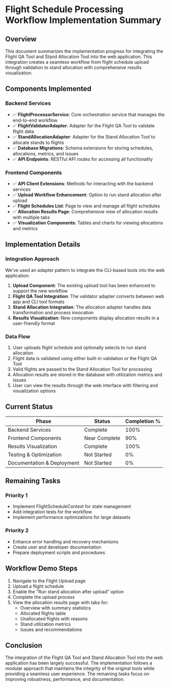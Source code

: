# Flight Schedule Processing Workflow Implementation Summary

## Overview
This document summarizes the implementation progress for integrating the Flight QA Tool and Stand Allocation Tool into the web application. This integration creates a seamless workflow from flight schedule upload through validation to stand allocation with comprehensive results visualization.

## Components Implemented

### Backend Services
- ✅ **FlightProcessorService**: Core orchestration service that manages the end-to-end workflow
- ✅ **FlightValidatorAdapter**: Adapter for the Flight QA Tool to validate flight data
- ✅ **StandAllocationAdapter**: Adapter for the Stand Allocation Tool to allocate stands to flights
- ✅ **Database Migrations**: Schema extensions for storing schedules, allocations, metrics, and issues
- ✅ **API Endpoints**: RESTful API routes for accessing all functionality

### Frontend Components
- ✅ **API Client Extensions**: Methods for interacting with the backend services
- ✅ **Upload Workflow Enhancement**: Option to run stand allocation after upload
- ✅ **Flight Schedules List**: Page to view and manage all flight schedules
- ✅ **Allocation Results Page**: Comprehensive view of allocation results with multiple tabs
- ✅ **Visualization Components**: Tables and charts for viewing allocations and metrics

## Implementation Details

### Integration Approach
We've used an adapter pattern to integrate the CLI-based tools into the web application:

1. **Upload Component**: The existing upload tool has been enhanced to support the new workflow
2. **Flight QA Tool Integration**: The validator adapter converts between web app and CLI tool formats
3. **Stand Allocation Integration**: The allocation adapter handles data transformation and process invocation
4. **Results Visualization**: New components display allocation results in a user-friendly format

### Data Flow
1. User uploads flight schedule and optionally selects to run stand allocation
2. Flight data is validated using either built-in validation or the Flight QA Tool
3. Valid flights are passed to the Stand Allocation Tool for processing
4. Allocation results are stored in the database with utilization metrics and issues
5. User can view the results through the web interface with filtering and visualization options

## Current Status

| Phase | Status | Completion % |
|-------|--------|--------------|
| Backend Services | Complete | 100% |
| Frontend Components | Near Complete | 90% |
| Results Visualization | Complete | 100% |
| Testing & Optimization | Not Started | 0% |
| Documentation & Deployment | Not Started | 0% |

## Remaining Tasks

### Priority 1
- Implement FlightScheduleContext for state management
- Add integration tests for the workflow
- Implement performance optimizations for large datasets

### Priority 2
- Enhance error handling and recovery mechanisms
- Create user and developer documentation
- Prepare deployment scripts and procedures

## Workflow Demo Steps
1. Navigate to the Flight Upload page
2. Upload a flight schedule
3. Enable the "Run stand allocation after upload" option
4. Complete the upload process
5. View the allocation results page with tabs for:
   - Overview with summary statistics
   - Allocated flights table
   - Unallocated flights with reasons
   - Stand utilization metrics
   - Issues and recommendations

## Conclusion
The integration of the Flight QA Tool and Stand Allocation Tool into the web application has been largely successful. The implementation follows a modular approach that maintains the integrity of the original tools while providing a seamless user experience. The remaining tasks focus on improving robustness, performance, and documentation. 